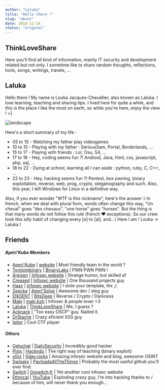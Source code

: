 ```yaml
---
author: "Laluka"
title: "Hello there !"
slug: "about"
date: 2018-11-14
status: "original"
---
```


## ThinkLoveShare

Here you'll find all kind of information, mainly IT security and development related but not only. I sometime like to share random thoughts, reflections, tools, songs, writings, travels, ...

## Laluka

Hello there ! My name is Louka Jacques-Chevallier, also known as Laluka. I love learning,
teaching and sharing tips. I lived here for quite a while, and this is the place I like the most on earth, so while you're here, enjoy the view ! =]

![landscape](/about/landscape.jpg)

Here's a short summary of my life :

-   05 to 10 - Watching my father play videogames
-   10 to 15 - Playing with my father : SeriousSam, Portal, Borderlands, ...
-   15 to 17 - Playing with friends : Lol, Osu, S4, ...
-   17 to 18 - Hey, coding seems fun ?! Android, Java, html, css, javascript, php, sql, ...
-   18 to 22 - Dying at school, learning all I can aside :  python, ruby, C, C++, ...
-   22 to 23 - Hey, hacking seems fun ?! Pentest, box pwning, binary exploitation, reverse, web, prog, crypto, steganography and such. Also, this year, I left Windows for Linux in a definitive way.

Also, if you ever wonder "WTF is this nickname", here's the answer :\\
In french, when we deal with plural form, words often change this way,
"Un cheval" goes "des chevaux", "one horse" goes "horses".
But the thing is that many words do not follow this rule (french ❤ exceptions).
So our crew took this silly habit of changing every [o] to [al], and...\\
Here I am ! Louka -> Laluka !


## Friends

##### Apéri'Kube Members

-   [Aperi'Kube](https://twitter.com/AperiKube) \| [website](http://www.aperikube.fr/) | Most friendly team in the world ?
-   [Tomtombinary](https://twitter.com/tomtombinary) \| [BinaryLabs](http://tomtombinary.xyz/) | PWN PWN PWN !
-   [Areizen](https://twitter.com/RomainKraft) \| [Infosec website](https://www.areizen.fr/) | Strange humor, but skilled af
-   [Creased](https://twitter.com/Creased_) \| [Infosec website](https://www.bmoine.fr) | One thousand projects guy
-   [Haax](https://twitter.com/Haaxmax) \| [Infosec website](https://haax.fr/) | I stole your template, thx ;)
-   [Zeecka](https://twitter.com/Zeecka_) \| [Aperi'Solve](https://www.aperisolve.fr/) | Awesome dev / steg guy
-   [ENOENT](https://twitter.com/ENOENT_) \| [BitsDeep](https://bitsdeep.com/) | Reverse / Crypto / Darkness
-   [Maki](https://twitter.com/AlanMarrec1) \|  [maki.bzh](https://maki.bzh/) | Infosec & people lover <3
-   [Laluka](https://twitter.com/TheLaluka) \|  [ThinkLoveShare](https://thinkloveshare.github.io) | Me, I guess ?
-   [Acknack](https://twitter.com/_ACKNAK_) | "Too easy OSCP" guy. Nailed it.
-   [DrStache](https://twitter.com/DrStache_) | Crazy eficient XSS guy
-   [Iptior](https://twitter.com/ErwanFily) | Cool CTF player

##### Others

-   [Geluchat](https://twitter.com/Geluchat) \| [DailySecurity](https://www.dailysecurity.fr/) | Incredibly good hacker
-   [Pixis](https://twitter.com/HackAndDo) \| [Hackndo](https://beta.hackndo.com/) | The right way of teaching (binary exploit)
-   [x0rz](https://twitter.com/x0rz) \| [0day.rocks](https://0day.rocks/) | Amazing infosec website and blog, awesome OSINT
-   [Swissky](https://twitter.com/pentest_swissky) \| [PayloadsAllTheThings](https://github.com/swisskyrepo/PayloadsAllTheThings) | Probably the most useful github you'll ever find.
-   [Switch](https://twitter.com/swuitch) \| [0xswitch.fr](https://0xswitch.fr) | Yet another cool infosec website
-   [Ethnical](https://twitter.com/EthnicalInfo) \| [YouTube](https://www.youtube.com/user/EthnicalNightamre) | Exploding crazy guy, I'm into hacking thanks to / because of him, will never thank you enough...
